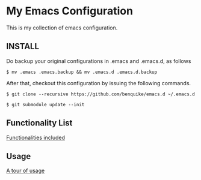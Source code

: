 # My Emacs Configuration

This is my collection of emacs configuration.

## INSTALL
Do backup your original configurations in .emacs and .emacs.d, as follows

```
$ mv .emacs .emacs.backup && mv .emacs.d .emacs.d.backup
```

After that, checkout this configuration by issuing the following commands.

```
$ git clone --recursive https://github.com/benquike/emacs.d ~/.emacs.d
```
```
$ git submodule update --init
```

## Functionality List

[Functionalities included](FunctionalityList.md)

## Usage

[A tour of usage](UsageTour.md)

